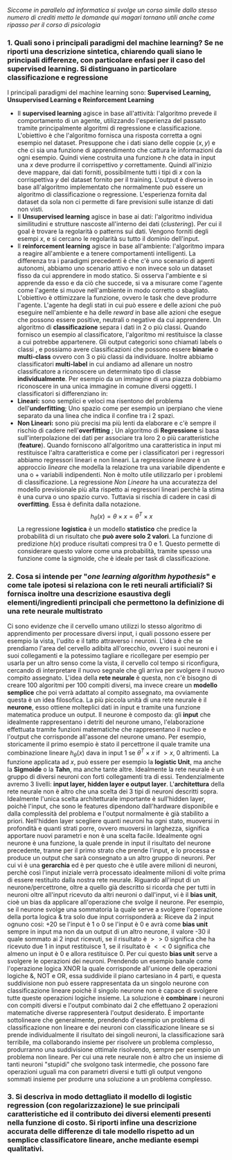 *Siccome in parallelo ad informatica si svolge un corso simile dallo stesso numero di crediti metto le domande qui magari tornano utili anche come ripasso per il corso di psicologia*

### 1. Quali sono i principali paradigmi del machine learning? Se ne riporti una descrizione sintetica, chiarendo quali siano le principali differenze, con particolare enfasi per il caso del supervised learning. Si distinguano in particolare classificazione e regressione

I principali paradigmi del machine learning sono: **Supervised Learning, Unsupervised Learning e Reinforcement Learning**
- Il **supervised learning** agisce in base all'attività: l'algoritmo prevede il comportamento di un agente, utilizzando l'esperienza del passato tramite principalmente algoritmi di regressione e classificazione. L'obiettivo è che l'algoritmo fornisca una risposta corretta a ogni esempio nel dataset.
	Presuppone che i dati siano delle coppie $(x,y)$ e che ci sia una funzione di apprendimento che cattura le informazioni da ogni esempio. Quindi viene costruita una funzione $h$ che data in input una $x$ deve produrre il corrispettivo $y$ correttamente. Quindi all'inizio deve mappare, dai dati forniti, possibilmente tutti i tipi di $x$ con la corrispettiva $y$ del dataset fornito per il training. L'output è diverso in base all'algoritmo implementato che normalmente può essere un algoritmo di classificazione o regressione. L'esperienza fornita dal dataset da sola non ci permette di fare previsioni sulle istanze di dati non visti.
- Il **Unsupervised learning** agisce in base ai dati: l'algoritmo individua similitudini e strutture nascoste all'interno dei dati (*clustering*). Per cui il goal è trovare la regolarità o patterns sui dati. Vengono forniti degli esempi $x$, e si cercano le regolarità su tutto il dominio dell'input.
- Il **reinforcement learning** agisce in base all'ambiente: l'algoritmo impara a reagire all'ambiente e a tenere comportamenti intelligenti. La differenza tra i paradigmi precedenti è che c'è uno scenario di agenti autonomi, abbiamo uno scenario attivo e non invece solo un dataset fisso da cui apprendere in modo statico. Si osserva l'ambiente e si apprende da esso e da ciò che succede, si va a misurare come l'agente come l'agente si muove nell'ambiente in modo corretto o sbagliato. L'obiettivo è ottimizzare la funzione, ovvero le task che deve produrre l'agente. L'agente ha degli stati in cui può essere e delle azioni che può eseguire nell'ambiente e ha delle *reward* in base alle azioni che esegue che possono essere positive, neutrali o negative da cui apprendere.
Un algoritmo di **classificazione** separa i dati in 2 o più classi. Quando fornisco un esempio al classificatore, l'algoritmo mi restituisce la classe a cui potrebbe appartenere. Gli output categorici sono chiamati labels o classi , e possiamo avere classificazioni che possono essere **binarie** o **multi-class** ovvero con 3 o più classi da individuare. Inoltre abbiamo classificatori **multi-label** in cui andiamo ad allenare un nostro classificatore a riconoscere un determinato tipo di classe **individualmente**. Per esempio da un immagine di una piazza dobbiamo riconoscere in una unica immagine in comune diversi oggetti.
I classificatori si differenziano in:
- **Lineari:** sono semplici e veloci ma risentono del problema dell'**underfitting**;
	Uno spazio come per esempio un iperpiano che viene separato da una linea che indica il confine tra i 2 spazi.
- **Non Lineari:** sono più precisi ma più lenti da elaborare e c'è sempre il rischio di cadere nell'**overfitting** ;
Un algoritmo di **Regressione** si basa sull'interpolazione dei dati per associare tra loro 2 o più caratteristiche (**feature**). Quando forniscono all'algoritmo una caratteristica in input mi restituisce l'altra caratteristica e come per i classificatori per i regressori abbiamo regressori lineari e non lineari.
La regressione *lineare* è un approccio *lineare* che modella la relazione tra una variabile dipendente e una o + variabili indipendenti. Non è molto utile utilizzarlo per i problemi di classificazione.
La regressione *Non Lineare* ha una accuratezza del modello previsionale più alta rispetto ai regressori lineari perchè la stima è una curva o uno spazio curvo. Tuttavia si rischia di cadere in casi di **overfitting**.
Essa è definita dalla notazione.
$$
h_\theta(x) = \theta \times x = \theta^T \times x
$$
La regressione **logistica** è un modello **statistico** che predice la probabilità di un risultato che **può avere solo 2 valori**. La funzione di predizione $h(x)$ produce risultati compresi tra 0 e 1. Questo permette di considerare questo valore come una probabilità, tramite spesso una funzione come la sigmoide, che è ideale per task di classificazione.
### 2. Cosa si intende per "*one learning algorithm hypothesis*" e come tale ipotesi si relaziona con le reti neurali artificiali? Si fornisca inoltre una descrizione esaustiva degli elementi/ingredienti principali che permettono la definizione di una rete neurale multistrato

Ci sono evidenze che il cervello umano utilizzi lo stesso algoritmo di apprendimento per processare diversi input, i quali possono essere per esempio la vista, l'udito e il tatto attraverso i neuroni.
L'idea è che se prendiamo l'area del cervello adibita all'orecchio, ovvero i suoi neuroni e i suoi collegamenti e la potessimo tagliare e ricollegare per esempio per usarla per un altro senso come la vista, il cervello col tempo si riconfigura, cercando di interpretare il nuovo segnale che gli arriva per svolgere il nuovo compito assegnato.
L'idea della **rete neurale** è questa, non c'è bisogno di creare 100 algoritmi per 100 compiti diversi, ma invece creare un **modello semplice** che poi verrà adattato al compito assegnato, ma ovviamente questa è un idea filosofica.
La più piccola unità di una rete neurale è il **neurone**, esso ottiene molteplici dati in input e tramite una funzione matematica produce un output.
Il neurone è composto da: gli **input** che idealmente rappresentano i detriti del neurone umano, l'elaborazione effettuata tramite funzioni matematiche che rappresentano il nucleo e l'output che corrisponde all'assone del neurone umano.
Per esempio, storicamente il primo esempio è stato il percettrone il quale tramite una combinazione lineare $h_\theta(x)$ dava in input 1 se $\theta^T \times x$ if $> x$, 0 altrimenti. La funzione applicata ad $x$, può essere per esempio la **logistic Unit**, ma anche la **Sigmoide** o la **Tahn**, ma anche tante altre.
Idealmente la rete neurale è un gruppo di diversi neuroni con forti collegamenti tra di essi. Tendenzialmente avremo 3 livelli: **input layer, hidden layer e output layer**.
L'**architettura** della rete neurale non è altro che una scelta dei 3 tipi di neuroni descritti sopra. Idealmente l'unica scelta architetturale importante è sull'hidden layer, poichè l'input, che sono le features dipendono dall'hardware disponibile e dalla complessità del problema e l'output normalmente è già stabilito a priori.
Nell'hidden layer scegliere quanti neuroni ha ogni stato, muoversi in profondità e quanti strati porre, ovvero muoversi in larghezza, significa apportare nuovi parametri e non è una scelta facile.
Idealmente ogni neurone è una funzione, la quale prende in input il risultato del neurone precedente, tranne per il primo strato che prende l'input, e lo processa e produce un output che sarà consegnato a un altro gruppo di neuroni. Per cui vi è una **gerarchia** ed è per questo che è utile avere milioni di neuroni, perchè così l'input iniziale verrà processato idealmente milioni di volte prima di essere restituito dalla nostra rete neurale.
Riguardo all'input di un neurone/percettrone, oltre a quello già descritto si ricorda che per tutti in neuroni oltre all'input ricevuto da altri neuroni o dall'input, vi è il **bias unit**, cioè un bias da applicare all'operazione che svolge il neurone. Per esempio, se il neurone svolge una sommatoria la quale serve a svolgere l'operazione della porta logica & tra solo due input corrisponderà a:
Riceve da 2 input ognuno cosi: +20 se l'input è 1 o 0 se l'input è 0 e avrà come **bias unit** sempre in input ma non da un output di un altro neurone, il valore -30 il quale sommato ai 2 input ricevuti, se il risultato è $>>0$ significa che ha ricevuto due 1 in input restituisce 1, se il risultato è $<<0$ significa che almeno un input è 0 e allora restituisce 0. Per cui questo **bias unit** serve a svolgere le operazioni dei neuroni.
Prendendo un esempio banale come l'operazione logica XNOR la quale corrisponde all'unione delle operazioni logiche &, NOT e OR, essa suddivide il piano cartesiano in 4 parti, e questa suddivisione non può essere rappresentata da un singolo neurone con classificazione lineare poichè il singolo neurone non è capace di svolgere tutte queste operazioni logiche insieme.
La soluzione è **combinare** i neuroni con compiti diversi e l'output combinato dai 2 che effettuano 2 operazioni matematiche diverse rappresenterà l'output desiderato. È importante sottolineare che generalmente, prendendo d'esempio un problema di classificazione non lineare e dei neuroni con classificazione lineare se si prende individualmente il risultato dei singoli neuroni, la classificazione sarà terribile, ma collaborando insieme per risolvere un problema complesso, produrranno una suddivisione ottimale risolvendo, sempre per esempio un problema non lineare.
Per cui una rete neurale non è altro che un insieme di tanti neuroni "stupidi" che svolgono task intermedie, che possono fare operazioni uguali ma con parametri diversi e tutti gli output vengono sommati insieme per produrre una soluzione a un problema complesso.
### 3. Si descriva in modo dettagliato il modello di logistic regression (con regolarizzazione) le sue principali caratteristiche ed il contributo  dei diversi elementi presenti nella funzione di costo. Si riporti infine una descrizione accurata delle differenze di tale modello rispetto ad un semplice classificatore lineare, anche mediante esempi qualitativi.
